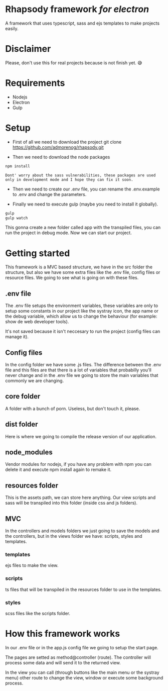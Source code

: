 # **Rhapsody framework** _for electron_
A framework that uses typescript, sass and ejs templates to make projects easily.

# Disclaimer
Please, don't use this for real projects because is not finish yet. :sweat_smile:


# Requirements

- Nodejs
- Electron
- Gulp

# Setup

- First of all we need to download the project
git clone https://github.com/admorenog/rhapsody.git

- Then we need to download the node packages
```bash
npm install
```
	Dont' worry about the sass vulnerabilities, these packages are used only in development mode and I hope they can fix it soon.

- Then we need to create our .env file, you can rename the .env.example to .env and change the parameters.

- Finally we need to execute gulp (maybe you need to install it globally).
```bash
gulp
gulp watch
```

This gonna create a new folder called app with the transpiled files, you can run the project in debug mode. Now we can start our project.

# Getting started

This framework is a MVC based structure, we have in the src folder the structure, but also we have some extra files like the .env file, config files or resource files. We going to see what is going on with these files.

## .env file

The .env file setups the environment variables, these variables are only to setup some constants in our project like the systray icon, the app name or the debug variable, which allow us to change the behaviour (for example: show de web developer tools).

It's not saved because it isn't neccesary to run the project (config files can manage it).

## Config files
In the config folder we have some .js files. The difference between the .env file and this files are that there is a lot of variables that probabilly you'll never change and in the .env file we going to store the main variables that commonly we are changing.

## core folder
A folder with a bunch of porn. Useless, but don't touch it, please.

## dist folder
Here is where we going to compile the release version of our application.

## node_modules
Vendor modules for nodejs, if you have any problem with npm you can delete it and execute npm install again to remake it.

## resources folder
This is the assets path, we can store here anything. Our view scripts and sass will be transpiled into this folder (inside css and js folders).

## MVC
In the controllers and models folders we just going to save the models and the controllers, but in the views folder we have: scripts, styles and templates.

### templates
ejs files to make the view.
### scripts
ts files that will be transpiled in the resources folder to use in the templates.
### styles
scss files like the scripts folder.

# How this framework works
In our .env file or in the app.js config file we going to setup the start page.

The pages are setted as method@controller (route). The controller will process some data and will send it to the returned view.

In the view you can call (through buttons like the main menu or the systray menu) other route to change the view, window or execute some background process.
